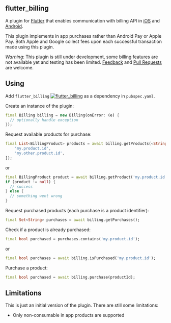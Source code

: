 ## flutter_billing
A plugin for [Flutter](https://flutter.io) that enables communication with billing API in 
[iOS](https://developer.apple.com/in-app-purchase/) and 
[Android](https://developer.android.com/google/play/billing/billing_integrate.html).

This plugin implements in app purchases rather than Android Pay or Apple Pay. Both
Apple and Google collect fees upon each successful transaction made using this plugin.

*Warning*: This plugin is still under development, some billing features are not available yet and
testing has been limited.
[Feedback](https://github.com/VolodymyrLykhonis/flutter_billing/issues) and
[Pull Requests](https://github.com/VolodymyrLykhonis/flutter_billing/pulls) are welcome.

## Using
Add `flutter_billing` [![flutter_billing](https://img.shields.io/pub/v/flutter_billing.svg)](https://pub.dartlang.org/packages/flutter_billing) as a dependency in `pubspec.yaml`.

Create an instance of the plugin:
```dart
final Billing billing = new Billing(onError: (e) {
  // optionally handle exception
});
```

Request available products for purchase:
```dart
final List<BillingProduct> products = await billing.getProducts(<String>[
    'my.product.id',
    'my.other.product.id',
]);
```
or
```dart
final BillingProduct product = await billing.getProduct('my.product.id');
if (product != null) {
  // success
} else {
  // something went wrong
}
```

Request purchased products (each purchase is a product identifier):
```dart
final Set<String> purchases = await billing.getPurchases();
```

Check if a product is already purchased:
```dart
final bool purchased = purchases.contains('my.product.id');
```
or
```dart
final bool purchases = await billing.isPurchased('my.product.id');
```

Purchase a product:
```dart
final bool purchased = await billing.purchase(productId);
```

## Limitations
This is just an initial version of the plugin. There are still some limitations:

- Only non-consumable in app products are supported
